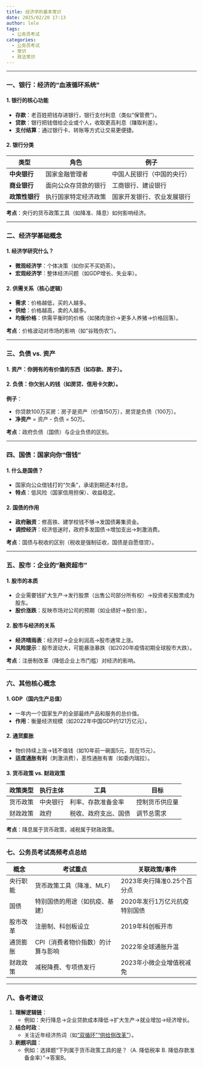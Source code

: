 ```yaml
---
title: 经济学的基本常识
date: 2025/02/20 17:13
author: lele
tags:
  - 公务员考试
categories:
  - 公务员考试
  - 常识
  - 政法常识
---
```

---

### **一、银行：经济的“血液循环系统”**
#### 1. **银行的核心功能**
- **存款**：老百姓把钱存进银行，银行支付利息（类似“保管费”）。  
- **贷款**：银行把钱借给企业或个人，收取更高利息（赚取利差）。  
- **支付结算**：通过银行卡、转账等方式让交易更便捷。

#### 2. **银行分类**
| **类型**         | **角色**                     | **例子**                     |
|------------------|-----------------------------|-----------------------------|
| **中央银行**     | 国家金融管理者              | 中国人民银行（中国的央行）   |
| **商业银行**     | 面向公众存贷款的银行        | 工商银行、建设银行           |
| **政策性银行**   | 执行国家特定经济政策        | 国家开发银行、农业发展银行   |

**考点**：央行的货币政策工具（如降准、降息）如何影响经济。

---

### **二、经济学基础概念**
#### 1. **经济学研究什么？**
- **微观经济学**：个体决策（如你买不买奶茶）。  
- **宏观经济学**：整体经济问题（如GDP增长、失业率）。  

#### 2. **供需关系**（核心逻辑）
- **需求**：价格越低，买的人越多。  
- **供给**：价格越高，卖的人越多。  
- **均衡价格**：供需平衡时的价格（如猪肉涨价→更多人养猪→价格回落）。

**考点**：价格波动对市场的影响（如“谷贱伤农”）。

---

### **三、负债 vs. 资产**
#### 1. **资产**：你拥有的有价值的东西（如存款、房子）。  
#### 2. **负债**：你欠别人的钱（如房贷、信用卡欠款）。  
**例子**：  
- 你贷款100万买房：房子是资产（价值150万），房贷是负债（100万）。  
- **净资产** = 资产 - 负债 = 50万。

**考点**：政府负债（国债）与企业负债的区别。

---

### **四、国债：国家向你“借钱”**
#### 1. **什么是国债？**  
- 国家向公众借钱打的“欠条”，承诺到期还本付息。  
- **特点**：低风险（国家信用担保）、收益稳定。

#### 2. **国债的作用**  
- **政府融资**：修高铁、建学校钱不够→发国债筹集资金。  
- **调控经济**：经济低迷时，政府多发国债→增加支出→刺激消费。

**考点**：国债与税收的区别（税收是强制征收，国债是自愿借贷）。

---

### **五、股市：企业的“融资超市”**
#### 1. **股市的本质**  
- 企业需要钱扩大生产→发行股票（出售公司部分所有权）→投资者买股票成为股东。  
- **股价涨跌**：反映市场对公司的预期（如业绩好→股价涨）。

#### 2. **股市与经济的关系**  
- **经济晴雨表**：经济好→企业利润高→股市通常上涨。  
- **风险提示**：股市波动大，可能暴涨暴跌（如2020年疫情初期全球股市大跌）。

**考点**：注册制改革（降低企业上市门槛）对经济的影响。

---

### **六、其他核心概念**
#### 1. **GDP（国内生产总值）**  
- 一年内一个国家生产的全部最终产品和服务的总价值。  
- **作用**：衡量经济规模（如2022年中国GDP约121万亿元）。

#### 2. **通货膨胀**  
- 物价持续上涨→钱不值钱（如10年前一碗面5元，现在15元）。  
- **适度通胀有利**（刺激消费），恶性通胀有害（如委内瑞拉）。

#### 3. **货币政策 vs. 财政政策**  
| **政策类型**   | **执行主体**       | **工具**                     | **目标**               |
|--------------|-------------------|-----------------------------|-----------------------|
| 货币政策     | 中央银行          | 利率、存款准备金率           | 控制货币供应量         |
| 财政政策     | 政府              | 税收、政府支出、国债           | 调节总需求             |

**考点**：降息属于货币政策，减税属于财政政策。

---

### **七、公务员考试高频考点总结**
| **概念**       | **考试重点**                                 | **关联政策/事件**              |
|----------------|---------------------------------------------|-------------------------------|
| 央行职能       | 货币政策工具（降准、MLF）                    | 2023年央行降准0.25个百分点     |
| 国债           | 特别国债的用途（如抗疫、基建）                | 2020年发行1万亿元抗疫特别国债  |
| 股市改革       | 注册制、科创板设立                            | 2019年科创板开市               |
| 通货膨胀       | CPI（消费者物价指数）的计算与影响             | 2022年全球通胀升温             |
| 财政政策       | 减税降费、专项债发行                          | 2023年小微企业增值税减免        |

---

### **八、备考建议**
1. **理解逻辑链**：  
   - 例如：央行降息→企业贷款成本降低→扩大生产→就业增加→经济增长。  
2. **结合时政**：  
   - 关注近年经济热词（如[“双循环”“供给侧改革”](/posts/20250220174700)）。  
3. **刷题巩固**：  
   - 例如：选择题“下列属于货币政策工具的是？（A. 降低税率 B. 降低存款准备金率）”→答案B。
